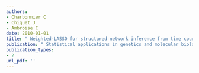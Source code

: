 ```yaml
---
authors: 
- Charbonnier C 
- Chiquet J 
- Ambroise C 
date: 2010-01-01
title: " Weighted-LASSO for structured network inference from time course data "
publication: " Statistical applications in genetics and molecular biology "
publication_types:
- 2
url_pdf: ''
---
```

